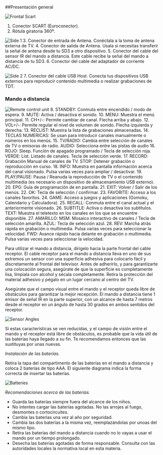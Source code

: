 ##Presentación general

![Frontal Scart](http://static.energysistem.com/images/manuals/42510/555f14e763c04.jpg)
1. Conector SCART (Euroconector).
2. Rótula giratoria 360º.

![Side 1](http://static.energysistem.com/images/manuals/42510/555f149545541.jpg)
3. Conector de entrada de Antena. Conéctala a la toma de antena externa de TV.
4. Conector de salida de Antena. Usala si necesitas transferir la señal de antena desde tu SD3 a otro dispositivo.
5. Conector del cable del sensor IR del mando a distancia. Este cable recibe la señal del mando a distancia de tu SD3.
6. Conector del cable del adaptador de corriente AC/DC.

![Side 2](http://static.energysistem.com/images/manuals/42510/555f14657d929.jpg)
7. Conector del cable USB Host. Conecta tus dispositivos USB externos para reproducir contenido multimedia o realizar grabaciones de TDT.

### Mando a distancia
![Remote control unit](http://static.energysistem.com/images/manuals/42510/555f14b3c066f.jpg)
8. STANDBY: Conmuta entre encendido / modo de espera.
9. MUTE: Activa / desactiva el sonido.
10. MENU: Muestra el menú principal.
11. CH+/-: Permite cambiar de canal. Flecha arriba y abajo.
12. VOL+/-: Permite regular el nivel de volumen de sonido. Flecha izquierda y derecha.
13. RECLIST: Muestra la lista de grabaciones almacenadas.
14. TECLAS NUMERICAS: Se usan para introducir canales manualmente o números en los menús.
15. TV/RADIO: Cambia entre selección de canales de TV o emisoras de radio. AUDIO: Selecciona entre las pistas de audio
16. ROJO: Sleep. Función de apagado programado / Tecla de selección roja. VERDE: List. Listado de canales. Tecla de selección verde.
17. RECORD: Grabación Manual de canales de TV. STOP: Detener grabación o reproducción en curso.
18. INFO: Muestra en pantalla información acerca del canal visionado. Pulsa varias veces para ampliar / desactivar.
19. PLAY/PAUSE: Pausa / Reanuda la reproducción de TV o el contenido multimedia (es necesario un dispositivo de almacenamiento USB externo).
20. EPG: Guía de programación de en pantalla.
21. EXIT: Volver / Salir de los menús.
22. OK: Tecla de selección / confirmar.
23. FAVORITE: Acceso a los canales favoritos.
24. GAME: Acceso a juegos y aplicaciones (Gomoku, Calendario y Calculadora).
25. RECALL: Conmuta entre el canal actual y el anteriormente visionado.
26. SUBTITLE: Activa o desactiva los subtítulos. TEXT: Muestra el teletexto en los canales en los que se encuentre disponible.
27. AMARILLO: MSM. Mosaico interactivo de canales / Tecla de selección amarilla. AZUL: Tecla de selección azul.
28. REV: Marcha atrás rápida en grabación o multimedia. Pulsa varias veces para seleccionar la velocidad. FWD: Avance rápido hacia delante en grabación o multimedia. Pulsa varias veces para seleccionar la velocidad.

Para utilizar el mando a distancia, dirígelo hacia la parte frontal del cable receptor. El cable receptor para el mando a distancia lleva en uno de sus extremos un sensor con una superficie adhesiva para colocarlo fácil y discretamente al frontal del televisor. Antes de adherirlo, y para garantizarte una colocación segura, asegúrate de que la superficie es completamente lisa, límpiala con alcohol y sécala completamente. Retira la protección del material adhesivo y pégalo en un lugar cercano al centro del TV.

Asegúrate que el campo visual entre el mando y el receptor queda libre de obstáculos para garantizar la mejor recepción. El mando a distancia tiene 1 emisor de señal IR en la parte superior, con un alcance de hasta 7 metros desde el receptor en un ángulo de hasta 30 grados en ambos sentidos del receptor.

![Sensor Angles](http://static.energysistem.com/images/manuals/42510/5566d47c0d54d.jpg)

Si estas características se ven reducidas, y el campo de visión entre el mando y el receptor está libre de obstáculos, es probable que la vida útil de las baterías haya llegado a su fin. Te recomendamos entonces que las sustituyas por unas nuevas.

*Instalación de las baterías.*

Retira la tapa del compartimento de las baterías en el mando a distancia y coloca 2 baterías de tipo AAA. El siguiente diagrama indica la forma correcta de insertar las baterías.

![Batteries](http://static.energysistem.com/images/manuals/42510/5566d5fb06f23.jpg)

*Recomendaciones acerca de las baterías.*
* Guarda las baterías siempre fuera del alcance de los niños.
* No intentes cargar las baterías agotadas. No las arrojes al fuego, desmontes o cortocircuites.
* Cambia las baterías una vez al año por seguridad.
* Cambia las dos baterías a la misma vez, reemplazándolas por unoas del mismo tipo.
* Retira las baterías del mando a distancia cuando no lo vayas a usar el mando por un tiempo prolongado.
* Desecha las baterías agotadas de forma responsable. Consulta con las autoridades locales la normativa local en esta materia.
